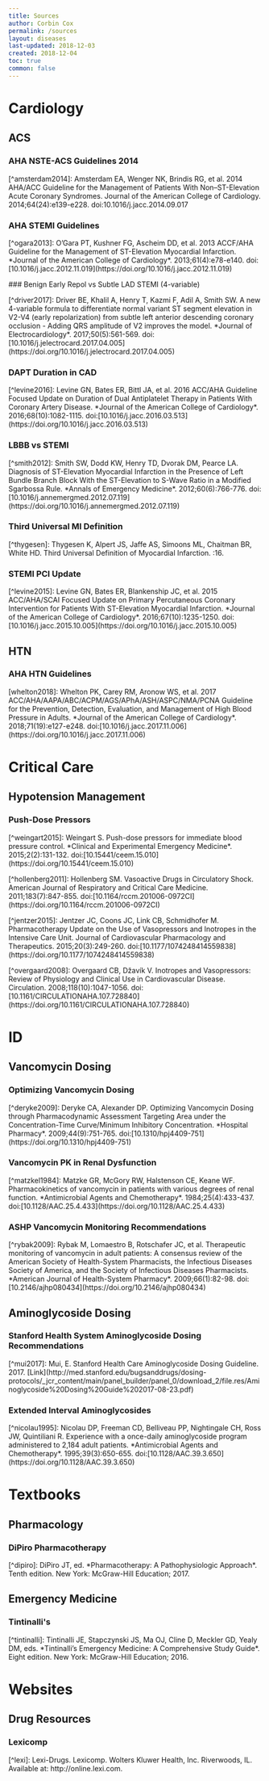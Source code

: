 ```yaml
---
title: Sources
author: Corbin Cox
permalink: /sources
layout: diseases
last-updated: 2018-12-03
created: 2018-12-04
toc: true
common: false
---
```


# Cardiology

## ACS

### AHA NSTE-ACS Guidelines 2014

<p>
[^amsterdam2014]: Amsterdam EA, Wenger NK, Brindis RG, et al. 2014 AHA/ACC Guideline for the Management of Patients With Non–ST-Elevation Acute Coronary Syndromes. Journal of the American College of Cardiology. 2014;64(24):e139-e228. doi:10.1016/j.jacc.2014.09.017
</p>

### AHA STEMI Guidelines
<p>
[^ogara2013]: O’Gara PT, Kushner FG, Ascheim DD, et al. 2013 ACCF/AHA Guideline for the Management of ST-Elevation Myocardial Infarction. *Journal of the American College of Cardiology*. 2013;61(4):e78-e140. doi:[10.1016/j.jacc.2012.11.019](https://doi.org/10.1016/j.jacc.2012.11.019)
</p>
### Benign Early Repol vs Subtle LAD STEMI (4-variable)
<p>
[^driver2017]: Driver BE, Khalil A, Henry T, Kazmi F, Adil A, Smith SW. A new 4-variable formula to differentiate normal variant ST segment elevation in V2-V4 (early repolarization) from subtle left anterior descending coronary occlusion - Adding QRS amplitude of V2 improves the model. *Journal of Electrocardiology*. 2017;50(5):561-569. doi:[10.1016/j.jelectrocard.2017.04.005](https://doi.org/10.1016/j.jelectrocard.2017.04.005)
</p>

### DAPT Duration in CAD
<p>
[^levine2016]: Levine GN, Bates ER, Bittl JA, et al. 2016 ACC/AHA Guideline Focused Update on Duration of Dual Antiplatelet Therapy in Patients With Coronary Artery Disease. *Journal of the American College of Cardiology*. 2016;68(10):1082-1115. doi:[10.1016/j.jacc.2016.03.513](https://doi.org/10.1016/j.jacc.2016.03.513)
</p>

### LBBB vs STEMI
<p>
[^smith2012]: Smith SW, Dodd KW, Henry TD, Dvorak DM, Pearce LA. Diagnosis of ST-Elevation Myocardial Infarction in the Presence of Left Bundle Branch Block With the ST-Elevation to S-Wave Ratio in a Modified Sgarbossa Rule. *Annals of Emergency Medicine*. 2012;60(6):766-776. doi:[10.1016/j.annemergmed.2012.07.119](https://doi.org/10.1016/j.annemergmed.2012.07.119)
</p>

### Third Universal MI Definition
<p>
[^thygesen]: Thygesen K, Alpert JS, Jaffe AS, Simoons ML, Chaitman BR, White HD. Third Universal Definition of Myocardial Infarction. :16.
</p>

### STEMI PCI Update
<p>
[^levine2015]: Levine GN, Bates ER, Blankenship JC, et al. 2015 ACC/AHA/SCAI Focused Update on Primary Percutaneous Coronary Intervention for Patients With ST-Elevation Myocardial Infarction. *Journal of the American College of Cardiology*. 2016;67(10):1235-1250. doi:[10.1016/j.jacc.2015.10.005](https://doi.org/10.1016/j.jacc.2015.10.005)
</p>

## HTN

### AHA HTN Guidelines
<p>
[whelton2018]: Whelton PK, Carey RM, Aronow WS, et al. 2017 ACC/AHA/AAPA/ABC/ACPM/AGS/APhA/ASH/ASPC/NMA/PCNA Guideline for the Prevention, Detection, Evaluation, and Management of High Blood Pressure in Adults. *Journal of the American College of Cardiology*. 2018;71(19):e127-e248. doi:[10.1016/j.jacc.2017.11.006](https://doi.org/10.1016/j.jacc.2017.11.006)
</p>

# Critical Care

## Hypotension Management

### Push-Dose Pressors
<p>
[^weingart2015]: Weingart S. Push-dose pressors for immediate blood pressure control. *Clinical and Experimental Emergency Medicine*. 2015;2(2):131-132. doi:[10.15441/ceem.15.010](https://doi.org/10.15441/ceem.15.010)
</p>

<p>
[^hollenberg2011]: Hollenberg SM. Vasoactive Drugs in Circulatory Shock. American Journal of Respiratory and Critical Care Medicine. 2011;183(7):847-855. doi:[10.1164/rccm.201006-0972CI](https://doi.org/10.1164/rccm.201006-0972CI)
</p>

<p>
[^jentzer2015]: Jentzer JC, Coons JC, Link CB, Schmidhofer M. Pharmacotherapy Update on the Use of Vasopressors and Inotropes in the Intensive Care Unit. Journal of Cardiovascular Pharmacology and Therapeutics. 2015;20(3):249-260. doi:[10.1177/1074248414559838](https://doi.org/10.1177/1074248414559838)
</p>

<p>
[^overgaard2008]: Overgaard CB, Džavík V. Inotropes and Vasopressors: Review of Physiology and Clinical Use in Cardiovascular Disease. Circulation. 2008;118(10):1047-1056. doi:[10.1161/CIRCULATIONAHA.107.728840](https://doi.org/10.1161/CIRCULATIONAHA.107.728840)
</p>

# ID

## Vancomycin Dosing

### Optimizing Vancomycin Dosing
<p>
[^deryke2009]: Deryke CA, Alexander DP. Optimizing Vancomycin Dosing through Pharmacodynamic Assessment Targeting Area under the Concentration-Time Curve/Minimum Inhibitory Concentration. *Hospital Pharmacy*. 2009;44(9):751-765. doi:[10.1310/hpj4409-751](https://doi.org/10.1310/hpj4409-751)
</p>

### Vancomycin PK in Renal Dysfunction
<p>
[^matzkel1984]: Matzke GR, McGory RW, Halstenson CE, Keane WF. Pharmacokinetics of vancomycin in patients with various degrees of renal function. *Antimicrobial Agents and Chemotherapy*. 1984;25(4):433-437. doi:[10.1128/AAC.25.4.433](https://doi.org/10.1128/AAC.25.4.433)
</p>

### ASHP Vancomycin Monitoring Recommendations
<p>
[^rybak2009]: Rybak M, Lomaestro B, Rotschafer JC, et al. Therapeutic monitoring of vancomycin in adult patients: A consensus review of the American Society of Health-System Pharmacists, the Infectious Diseases Society of America, and the Society of Infectious Diseases Pharmacists. *American Journal of Health-System Pharmacy*. 2009;66(1):82-98. doi:[10.2146/ajhp080434](https://doi.org/10.2146/ajhp080434)
</p>

## Aminoglycoside Dosing

### Stanford Health System Aminoglycoside Dosing Recommendations
<p>
[^mui2017]: Mui, E. Stanford Health Care Aminoglycoside Dosing Guideline. 2017. [Link](http://med.stanford.edu/bugsanddrugs/dosing-protocols/_jcr_content/main/panel_builder/panel_0/download_2/file.res/Aminoglycoside%20Dosing%20Guide%202017-08-23.pdf)
</p>

### Extended Interval Aminoglycosides
<p>
[^nicolau1995]: Nicolau DP, Freeman CD, Belliveau PP, Nightingale CH, Ross JW, Quintiliani R. Experience with a once-daily aminoglycoside program administered to 2,184 adult patients. *Antimicrobial Agents and Chemotherapy*. 1995;39(3):650-655. doi:[10.1128/AAC.39.3.650](https://doi.org/10.1128/AAC.39.3.650)
</p>

# Textbooks

## Pharmacology

### DiPiro Pharmacotherapy
<p>
[^dipiro]: DiPiro JT, ed. *Pharmacotherapy: A Pathophysiologic Approach*. Tenth edition. New York: McGraw-Hill Education; 2017.
</p>

## Emergency Medicine

### Tintinalli's
<p>
[^tintinalli]: Tintinalli JE, Stapczynski JS, Ma OJ, Cline D, Meckler GD, Yealy DM, eds. *Tintinalli’s Emergency Medicine: A Comprehensive Study Guide*. Eight edition. New York: McGraw-Hill Education; 2016.
</p>

# Websites

## Drug Resources

### Lexicomp
<p>
[^lexi]: Lexi-Drugs. Lexicomp. Wolters Kluwer Health, Inc. Riverwoods, IL. Available at: http://online.lexi.com.
</p>